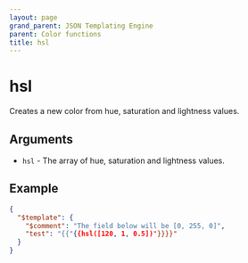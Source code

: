 ```yaml
---
layout: page
grand_parent: JSON Templating Engine
parent: Color functions
title: hsl
---
```


# hsl

Creates a new color from hue, saturation and lightness values.
## Arguments

- `hsl` - The array of hue, saturation and lightness values.

## Example

```json
{
  "$template": {
    "$comment": "The field below will be [0, 255, 0]",
    "test": "{{"{{hsl([120, 1, 0.5])"}}}}"
  }
}
```
